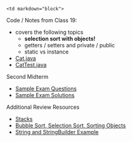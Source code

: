 	<td markdown="block">
Code / Notes from Class 19:

* covers the following topics
    * __selection sort with objects!__
    * getters / setters and private / public
    * static vs instance
* [Cat.java](code/Cat.java)
* [CatTest.java](code/CatTest.java)

Second Midterm

* [Sample Exam Questions](resources/handouts/midterm_2/midterm_2_practice.pdf)
* [Sample Exam Solutions](resources/handouts/midterm_2/midterm_2_practice_solutions.pdf)

Additional Review Resources

* [Stacks](activities/stacks.html)
* [Bubble Sort, Selection Sort, Sorting Objects](activities/sort.html)
* [String and StringBuilder Example](http://www.pythontutor.com/visualize.html#code=public+class+Foo+%7B%0A++++//+PLEASE+READ+THROUGH+SECTION+10.10+on+the+String+Class!%0A++++public+static+void+main(String%5B%5D+args)+%7B%0A++++++++//+STRINGS+ARE+IMMUTABLE%0A++++++++%0A++++++++//+note+that+s+and+t+point+to+the+same+hello!+this+is%0A++++++++//+interning%0A++++++++String+s+%3D+%22hello%22%3B%0A++++++++String+t+%3D+%22hello%22%3B%0A++++++++%0A++++++++//+but+usuing+the+constructor,+I+get+an+entirely+different%0A++++++++//+object!%0A++++++++String+u+%3D+new+String(%22hello%22)%3B%0A++++++++%0A++++++++//+if+I+assign+and+increment,+I+get+a+new+object+as+well%0A++++++++//+(the+original+is+not+modified,+strings+are+immutable)%0A++++++++s+%3D+s+%2B+%22+there%22%3B%0A++++++++%0A++++++++//+compareTo+returns+an+integer+based+on+lexicographic%0A++++++++//+ordering+of+the+first+differing+characters+between+%0A++++++++//+two+strings%3A%0A++++++++//+%22hello%22.compareTo(%22heart%22)+-%3E+positive+int%0A++++++++//+%22heart%22.compareTo(%22hello%22)+-%3E+negative+int%0A++++++++int+result+%3D+s.compareTo(%22heart%22)%3B%0A++++++++System.out.println(result)%3B%0A++++++++%0A++++++++//+split+breaks+up+a+string+into+an+Array+based+on%0A++++++++//+the+string+delimiter+passed+in%3A%0A++++++++String%5B%5D+parts+%3D+%22foo,bar,baz%22.split(%22,%22)%3B%0A++++++++System.out.println(parts%5B0%5D)%3B%0A++++++++%0A++++++++//+STRING+BUILDERS+*ARE*+MUTABLE%0A++++++++//+(they're+better+than+concatenation,+because+adding%0A++++++++//+continually+creates+new+String+objects!)%0A++++++++StringBuilder+sb+%3D+new+StringBuilder(%22The+variable,+parts,+contains+%22)%3B%0A++++++++sb.append(parts%5B0%5D)%3B%0A++++++++sb.append(%22+and+%22)%3B%0A++++++++sb.append(parts%5B1%5D)%3B%0A++++++++%0A++++++++//+see+the+output+window...%0A++++++++System.out.println(sb)%3B%0A++++%7D%0A%7D&mode=display&origin=opt-frontend.js&cumulative=false&heapPrimitives=true&textReferences=false&py=java&rawInputLstJSON=%5B%5D&curInstr=0)
</td>
	<td markdown="block">
</td>
	<td markdown="block">
<!--
* [](assignments/.html)
-->
</td>
